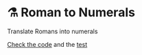 # ⚗ Roman to Numerals

Translate Romans into numerals

[Check the code](translateromannumerals.js) and the [test](__tests__/translateromannumerals.test.js)
